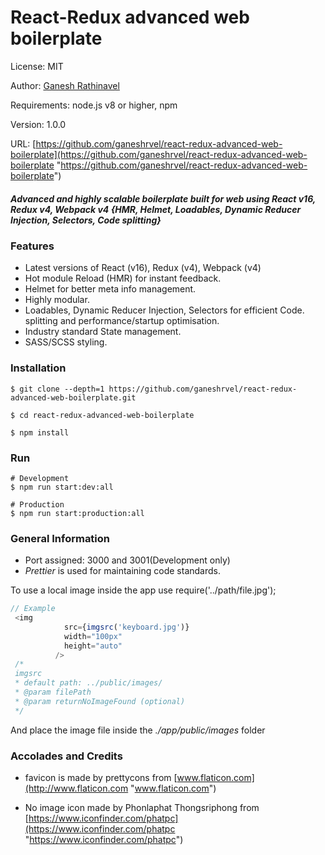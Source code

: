 # React-Redux advanced web boilerplate

License: MIT

Author: [Ganesh Rathinavel](https://www.linkedin.com/in/ganeshrvel "Ganesh Rathinavel")

Requirements: node.js v8 or higher, npm

Version: 1.0.0

URL: [https://github.com/ganeshrvel/react-redux-advanced-web-boilerplate](https://github.com/ganeshrvel/react-redux-advanced-web-boilerplate "https://github.com/ganeshrvel/react-redux-advanced-web-boilerplate")

##### Advanced and highly scalable boilerplate built for web using React v16, Redux v4, Webpack v4 {HMR, Helmet, Loadables, Dynamic Reducer Injection, Selectors, Code splitting}

### Features
- Latest versions of React (v16), Redux (v4), Webpack (v4)
- Hot module Reload (HMR) for instant feedback.
- Helmet for better meta info management.
- Highly modular.
- Loadables, Dynamic Reducer Injection, Selectors for efficient Code. splitting and performance/startup optimisation.
- Industry standard State management.
- SASS/SCSS styling.

### Installation
```shell
$ git clone --depth=1 https://github.com/ganeshrvel/react-redux-advanced-web-boilerplate.git

$ cd react-redux-advanced-web-boilerplate

$ npm install
```

### Run
```shell
# Development
$ npm run start:dev:all

# Production
$ npm run start:production:all

```

### General Information
- Port assigned: 3000 and 3001(Development only)
- *Prettier* is used for maintaining code standards.

To use a local image inside the app use require('../path/file.jpg');
```javascript
// Example
 <img
            src={imgsrc('keyboard.jpg')}
            width="100px"
            height="auto"
          />
 /*
 imgsrc
 * default path: ../public/images/
 * @param filePath
 * @param returnNoImageFound (optional)
 */
```
And place the image file inside the *./app/public/images* folder

### Accolades and Credits
- favicon is made by prettycons from [www.flaticon.com](http://www.flaticon.com "www.flaticon.com")
 
- No image icon made by Phonlaphat Thongsriphong from [https://www.iconfinder.com/phatpc](https://www.iconfinder.com/phatpc "https://www.iconfinder.com/phatpc")
